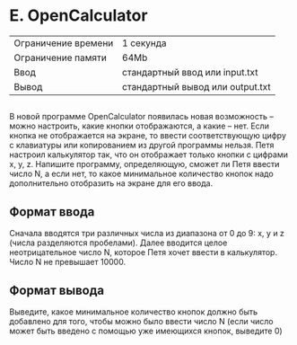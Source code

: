 <div class="problem-statement">
   <div class="header">
      <h1 class="title">E. OpenCalculator</h1>
      <table>
         <tr class="time-limit">
            <td class="property-title">Ограничение времени</td>
            <td>1&nbsp;секунда</td>
         </tr>
         <tr class="memory-limit">
            <td class="property-title">Ограничение памяти</td>
            <td>64Mb</td>
         </tr>
         <tr class="input-file">
            <td class="property-title">Ввод</td>
            <td colspan="1">стандартный ввод или input.txt</td>
         </tr>
         <tr class="output-file">
            <td class="property-title">Вывод</td>
            <td colspan="1">стандартный вывод или output.txt</td>
         </tr>
      </table>
   </div>
   <h2></h2>
   <div class="legend"><span style="">
         <p>В новой программе OpenCalculator появилась новая возможность – можно настроить, какие кнопки отображаются, а какие – нет.
            Если кнопка не отображается на экране, то ввести соответствующую цифру с клавиатуры или копированием из другой программы нельзя.
            Петя настроил калькулятор так, что он отображает только кнопки с цифрами x, y, z. Напишите программу, определяющую, сможет
            ли Петя ввести число N, а если нет, то какое минимальное количество кнопок надо дополнительно отобразить на экране для его
            ввода.
         </p></span></div>
   <h2>Формат ввода</h2>
   <div class="input-specification"><span style="">
         <p>Сначала вводятся три различных числа из диапазона от 0 до 9: x, y и z (числа разделяются пробелами). Далее вводится целое
            неотрицательное число N, которое Петя хочет ввести в калькулятор. Число N не превышает 10000.
         </p></span><p></p>
   </div>
   <h2>Формат вывода</h2>
   <div class="output-specification"><span style="">
         <p>Выведите, какое минимальное количество кнопок должно быть добавлено для того, чтобы можно было ввести число N (если число
            может быть введено с помощью уже имеющихся кнопок, выведите 0)
         </p></span><p></p>
   </div>
